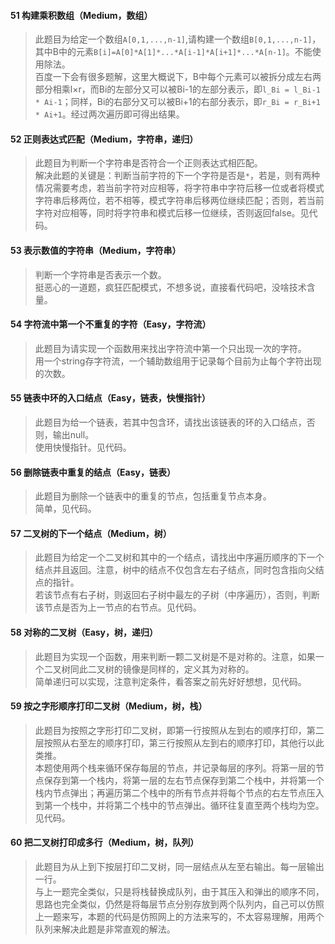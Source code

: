 #### 51 构建乘积数组（Medium，数组）
> 此题目为给定一个数组`A[0,1,...,n-1]`,请构建一个数组`B[0,1,...,n-1]`，其中B中的元素`B[i]=A[0]*A[1]*...*A[i-1]*A[i+1]*...*A[n-1]`。不能使用除法。  
百度一下会有很多题解，这里大概说下，B中每个元素可以被拆分成左右两部分相乘l×r，而Bi的左部分又可以被Bi-1的左部分表示，即`l_Bi = l_Bi-1 * Ai-1`；同样，Bi的右部分又可以被Bi+1的右部分表示，即`r_Bi = r_Bi+1 * Ai+1`。经过两次遍历即可得出结果。

#### 52 正则表达式匹配（Medium，字符串，递归）
> 此题目为判断一个字符串是否符合一个正则表达式相匹配。  
解决此题的关键是：判断当前字符的下一个字符是否是`*`，若是，则有两种情况需要考虑，若当前字符对应相等，将字符串中字符后移一位或者将模式字符串后移两位，若不相等，模式字符串后移两位继续匹配；否则，若当前字符对应相等，同时将字符串和模式后移一位继续，否则返回false。见代码。

#### 53 表示数值的字符串（Medium，字符串）
> 判断一个字符串是否表示一个数。   
挺恶心的一道题，疯狂匹配模式，不想多说，直接看代码吧，没啥技术含量。

#### 54 字符流中第一个不重复的字符（Easy，字符流）
> 此题目为请实现一个函数用来找出字符流中第一个只出现一次的字符。  
用一个string存字符流，一个辅助数组用于记录每个目前为止每个字符出现的次数。 

#### 55 链表中环的入口结点（Easy，链表，快慢指针）
> 此题目为给一个链表，若其中包含环，请找出该链表的环的入口结点，否则，输出null。   
使用快慢指针。见代码。

#### 56 删除链表中重复的结点（Easy，链表）
> 此题目为删除一个链表中的重复的节点，包括重复节点本身。  
简单，见代码。

#### 57 二叉树的下一个结点（Medium，树）
> 此题目为给定一个二叉树和其中的一个结点，请找出中序遍历顺序的下一个结点并且返回。注意，树中的结点不仅包含左右子结点，同时包含指向父结点的指针。   
若该节点有右子树，则返回右子树中最左的子树（中序遍历），否则，判断该节点是否为上一节点的右节点。见代码。

#### 58 对称的二叉树（Easy，树，递归）
> 此题目为实现一个函数，用来判断一颗二叉树是不是对称的。注意，如果一个二叉树同此二叉树的镜像是同样的，定义其为对称的。  
简单递归可以实现，注意判定条件，看答案之前先好好想想，见代码。

#### 59 按之字形顺序打印二叉树（Medium，树，栈）
> 此题目为按照之字形打印二叉树，即第一行按照从左到右的顺序打印，第二层按照从右至左的顺序打印，第三行按照从左到右的顺序打印，其他行以此类推。   
本题使用两个栈来循环保存每层的节点，并记录每层的序列。将第一层的节点保存到第一个栈内，将第一层的左右节点保存到第二个栈中，并将第一个栈内节点弹出；再遍历第二个栈中的所有节点并将每个节点的右左节点压入到第一个栈中，并将第二个栈中的节点弹出。循环往复直至两个栈均为空。见代码。

#### 60 把二叉树打印成多行（Medium，树，队列）
> 此题目为从上到下按层打印二叉树，同一层结点从左至右输出。每一层输出一行。  
与上一题完全类似，只是将栈替换成队列，由于其压入和弹出的顺序不同，思路也完全类似，仍然是将每层节点分别存放到两个队列内，自己可以仿照上一题来写，本题的代码是仿照网上的方法来写的，不太容易理解，用两个队列来解决此题是非常直观的解法。

 

